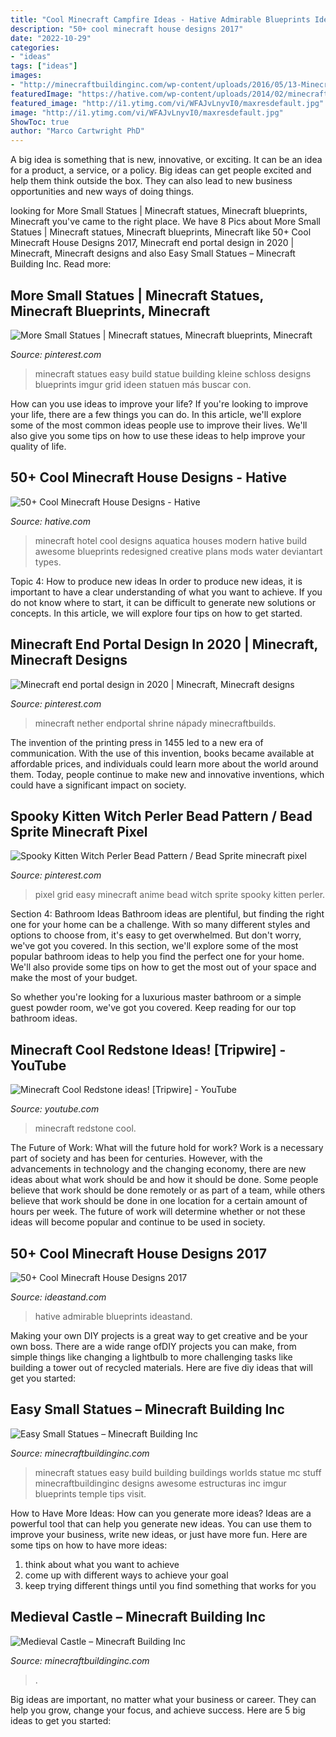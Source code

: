 ```yaml
---
title: "Cool Minecraft Campfire Ideas - Hative Admirable Blueprints Ideastand"
description: "50+ cool minecraft house designs 2017"
date: "2022-10-29"
categories:
- "ideas"
tags: ["ideas"]
images:
- "http://minecraftbuildinginc.com/wp-content/uploads/2016/05/13-Minecraft-small-statues-for-worlds-easy-to-build.jpg"
featuredImage: "https://hative.com/wp-content/uploads/2014/02/minecraft-houses/minecraft-aquatica-hotel-43.jpg"
featured_image: "http://i1.ytimg.com/vi/WFAJvLnyvI0/maxresdefault.jpg"
image: "http://i1.ytimg.com/vi/WFAJvLnyvI0/maxresdefault.jpg"
ShowToc: true
author: "Marco Cartwright PhD"
---
```



A big idea is something that is new, innovative, or exciting. It can be an idea for a product, a service, or a policy. Big ideas can get people excited and help them think outside the box. They can also lead to new business opportunities and new ways of doing things.

	

		
looking for More Small Statues | Minecraft statues, Minecraft blueprints, Minecraft you've came to the right place. We have 8 Pics about More Small Statues | Minecraft statues, Minecraft blueprints, Minecraft like 50+ Cool Minecraft House Designs 2017, Minecraft end portal design in 2020 | Minecraft, Minecraft designs and also Easy Small Statues – Minecraft Building Inc. Read more:
		
    
## More Small Statues | Minecraft Statues, Minecraft Blueprints, Minecraft

<img loading=lazy src="https://i.pinimg.com/736x/df/ed/fe/dfedfee160d15739fecce5cf00ff1794.jpg" onerror="this.onerror=null;this.src='https://tse2.mm.bing.net/th?id=OIP.QaZdcRYhCAxsyWXX-O0u_AHaD7&amp;pid=15.1';" alt="More Small Statues | Minecraft statues, Minecraft blueprints, Minecraft">

_Source: pinterest.com_

>minecraft statues easy build statue building kleine schloss designs blueprints imgur grid ideen statuen más buscar con. 

	

How can you use ideas to improve your life?
If you're looking to improve your life, there are a few things you can do. In this article, we'll explore some of the most common ideas people use to improve their lives. We'll also give you some tips on how to use these ideas to help improve your quality of life.

    
## 50+ Cool Minecraft House Designs - Hative

<img loading=lazy src="https://hative.com/wp-content/uploads/2014/02/minecraft-houses/minecraft-aquatica-hotel-43.jpg" onerror="this.onerror=null;this.src='https://tse1.mm.bing.net/th?id=OIP.MfY2se3GDoY0RYCeSse6PwHaEL&amp;pid=15.1';" alt="50+ Cool Minecraft House Designs - Hative">

_Source: hative.com_

>minecraft hotel cool designs aquatica houses modern hative build awesome blueprints redesigned creative plans mods water deviantart types. 

	

Topic 4: How to produce new ideas
In order to produce new ideas, it is important to have a clear understanding of what you want to achieve. If you do not know where to start, it can be difficult to generate new solutions or concepts. In this article, we will explore four tips on how to get started.

    
## Minecraft End Portal Design In 2020 | Minecraft, Minecraft Designs

<img loading=lazy src="https://i.pinimg.com/736x/4d/bf/30/4dbf30d080643915abc120ecc35f1aa3.jpg" onerror="this.onerror=null;this.src='https://tse3.mm.bing.net/th?id=OIP.-2kAIg3nXFDQpOgJ7la3pgHaD3&amp;pid=15.1';" alt="Minecraft end portal design in 2020 | Minecraft, Minecraft designs">

_Source: pinterest.com_

>minecraft nether endportal shrine nápady minecraftbuilds. 

	

The invention of the printing press in 1455 led to a new era of communication. With the use of this invention, books became available at affordable prices, and individuals could learn more about the world around them. Today, people continue to make new and innovative inventions, which could have a significant impact on society.

    
## Spooky Kitten Witch Perler Bead Pattern / Bead Sprite Minecraft Pixel

<img loading=lazy src="https://i.pinimg.com/736x/25/e6/3e/25e63e5020934d9d3f5e92ceb958a647.jpg" onerror="this.onerror=null;this.src='https://tse3.mm.bing.net/th?id=OIP.4MmhrZ0PoLHS27yvBTo6VwHaKX&amp;pid=15.1';" alt="Spooky Kitten Witch Perler Bead Pattern / Bead Sprite minecraft pixel">

_Source: pinterest.com_

>pixel grid easy minecraft anime bead witch sprite spooky kitten perler. 

	

Section 4: Bathroom Ideas
Bathroom ideas are plentiful, but finding the right one for your home can be a challenge. With so many different styles and options to choose from, it's easy to get overwhelmed. But don't worry, we've got you covered.
In this section, we'll explore some of the most popular bathroom ideas to help you find the perfect one for your home. We'll also provide some tips on how to get the most out of your space and make the most of your budget.

So whether you're looking for a luxurious master bathroom or a simple guest powder room, we've got you covered. Keep reading for our top bathroom ideas.

    
## Minecraft Cool Redstone Ideas! [Tripwire] - YouTube

<img loading=lazy src="http://i1.ytimg.com/vi/WFAJvLnyvI0/maxresdefault.jpg" onerror="this.onerror=null;this.src='https://tse3.mm.bing.net/th?id=OIP.UA3fGdGbsci-RI8s67h9xQHaEK&amp;pid=15.1';" alt="Minecraft Cool Redstone ideas! [Tripwire] - YouTube">

_Source: youtube.com_

>minecraft redstone cool. 

	

The Future of Work: What will the future hold for work?
Work is a necessary part of society and has been for centuries. However, with the advancements in technology and the changing economy, there are new ideas about what work should be and how it should be done. Some people believe that work should be done remotely or as part of a team, while others believe that work should be done in one location for a certain amount of hours per week. The future of work will determine whether or not these ideas will become popular and continue to be used in society.

    
## 50+ Cool Minecraft House Designs 2017

<img loading=lazy src="https://ideastand.com/wp-content/uploads/2014/02/minecraft-houses/palm-building-idea-20.jpg" onerror="this.onerror=null;this.src='https://tse1.mm.bing.net/th?id=OIP.fGz7EkZUkCNCqWKfi8NMNQHaFj&amp;pid=15.1';" alt="50+ Cool Minecraft House Designs 2017">

_Source: ideastand.com_

>hative admirable blueprints ideastand. 

	

Making your own DIY projects is a great way to get creative and be your own boss. There are a wide range ofDIY projects you can make, from simple things like changing a lightbulb to more challenging tasks like building a tower out of recycled materials. Here are five diy ideas that will get you started: 

    
## Easy Small Statues – Minecraft Building Inc

<img loading=lazy src="http://minecraftbuildinginc.com/wp-content/uploads/2016/05/13-Minecraft-small-statues-for-worlds-easy-to-build.jpg" onerror="this.onerror=null;this.src='https://tse2.mm.bing.net/th?id=OIP.vyqRn-y-ZpB9mG5ahlrWdQHaD7&amp;pid=15.1';" alt="Easy Small Statues – Minecraft Building Inc">

_Source: minecraftbuildinginc.com_

>minecraft statues easy build building buildings worlds statue mc stuff minecraftbuildinginc designs awesome estructuras inc imgur blueprints temple tips visit. 

	

How to Have More Ideas: How can you generate more ideas?
Ideas are a powerful tool that can help you generate new ideas. You can use them to improve your business, write new ideas, or just have more fun. Here are some tips on how to have more ideas: 
1. think about what you want to achieve 
2. come up with different ways to achieve your goal 
3. keep trying different things until you find something that works for you 

    
## Medieval Castle – Minecraft Building Inc

<img loading=lazy src="https://minecraftbuildinginc.com/wp-content/uploads/2013/02/Wizards-Tower.jpg" onerror="this.onerror=null;this.src='https://tse2.mm.bing.net/th?id=OIP.U4w5R9HIbAqjUI-8kS4odAHaEo&amp;pid=15.1';" alt="Medieval Castle – Minecraft Building Inc">

_Source: minecraftbuildinginc.com_

>. 

	

Big ideas are important, no matter what your business or career. They can help you grow, change your focus, and achieve success. Here are 5 big ideas to get you started: 

